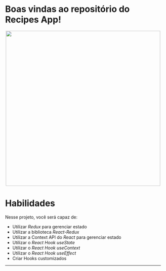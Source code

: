 # Boas vindas ao repositório do Recipes App!

<div align="center">
  <img height="500" widht= "600" src="https://i.imgur.com/JygKehr.png">
</div>

# Habilidades

Nesse projeto, você será capaz de:

  - Utilizar _Redux_ para gerenciar estado
  - Utilizar a biblioteca _React-Redux_
  - Utilizar a Context API do _React_ para gerenciar estado
  - Utilizar o _React Hook useState_
  - Utilizar o _React Hook useContext_
  - Utilizar o _React Hook useEffect_
  - Criar Hooks customizados

---
